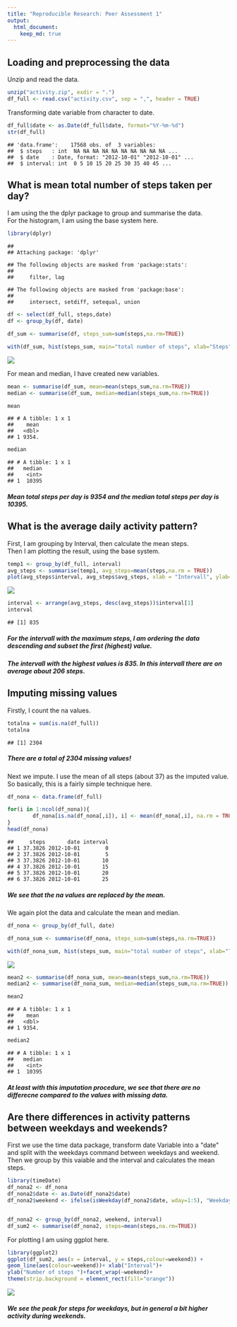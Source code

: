 ```yaml
---
title: "Reproducible Research: Peer Assessment 1"
output: 
  html_document:
    keep_md: true
---
```



## Loading and preprocessing the data

Unzip and read the data.  


```r
unzip("activity.zip", exdir = ".")
df_full <- read.csv("activity.csv", sep = ",", header = TRUE)
```

Transforming date variable from character to date.  

```r
df_full$date <- as.Date(df_full$date, format="%Y-%m-%d")
str(df_full)
```

```
## 'data.frame':	17568 obs. of  3 variables:
##  $ steps   : int  NA NA NA NA NA NA NA NA NA NA ...
##  $ date    : Date, format: "2012-10-01" "2012-10-01" ...
##  $ interval: int  0 5 10 15 20 25 30 35 40 45 ...
```

## What is mean total number of steps taken per day?

I am using the the dplyr package to group and summarise the data.  
For the histogram, I am using the base system here.  


```r
library(dplyr)
```

```
## 
## Attaching package: 'dplyr'
```

```
## The following objects are masked from 'package:stats':
## 
##     filter, lag
```

```
## The following objects are masked from 'package:base':
## 
##     intersect, setdiff, setequal, union
```

```r
df <- select(df_full, steps,date)
df <- group_by(df, date)

df_sum <- summarise(df, steps_sum=sum(steps,na.rm=TRUE))

with(df_sum, hist(steps_sum, main="total number of steps", xlab="Steps", ylab="Days"))
```

![](PA1_template_files/figure-html/unnamed-chunk-3-1.png)<!-- -->

For mean and median, I have created new variables.    


```r
mean <- summarise(df_sum, mean=mean(steps_sum,na.rm=TRUE))
median <- summarise(df_sum, median=median(steps_sum,na.rm=TRUE))

mean
```

```
## # A tibble: 1 x 1
##    mean
##   <dbl>
## 1 9354.
```

```r
median
```

```
## # A tibble: 1 x 1
##   median
##    <int>
## 1  10395
```

##### Mean total steps per day is 9354 and the median total steps per day is 10395.    


## What is the average daily activity pattern?

First, I am grouping by Interval, then calculate the mean steps.  
Then I am plotting the result, using the base system.  


```r
temp1 <- group_by(df_full, interval)
avg_steps <- summarise(temp1, avg_steps=mean(steps,na.rm = TRUE))
plot(avg_steps$interval, avg_steps$avg_steps, xlab = "Intervall", ylab= "Average Steps", type="l")
```

![](PA1_template_files/figure-html/unnamed-chunk-5-1.png)<!-- -->

```r
interval <- arrange(avg_steps, desc(avg_steps))$interval[1] 
interval
```

```
## [1] 835
```

##### For the  intervall with the maximum steps, I am ordering the data descending and subset the first (highest) value.  
##### The intervall with the highest values is 835. In this intervall there are on average about 206 steps.  
        

## Imputing missing values

Firstly, I count the na values.  

```r
totalna = sum(is.na(df_full))
totalna
```

```
## [1] 2304
```
##### There are a total of 2304  missing values!  

Next we impute. I use the mean of all steps (about 37) as the imputed value.  
So basically, this is a fairly simple technique here.  


```r
df_nona <- data.frame(df_full)

for(i in 1:ncol(df_nona)){
        df_nona[is.na(df_nona[,i]), i] <- mean(df_nona[,i], na.rm = TRUE)
}
head(df_nona)
```

```
##     steps       date interval
## 1 37.3826 2012-10-01        0
## 2 37.3826 2012-10-01        5
## 3 37.3826 2012-10-01       10
## 4 37.3826 2012-10-01       15
## 5 37.3826 2012-10-01       20
## 6 37.3826 2012-10-01       25
```

##### We see that the na values are replaced by the mean.  

We again plot the data and calculate the mean and median.  


```r
df_nona <- group_by(df_full, date)

df_nona_sum <- summarise(df_nona, steps_sum=sum(steps,na.rm=TRUE))

with(df_nona_sum, hist(steps_sum, main="total number of steps", xlab="Total steps", ylab="Days"))
```

![](PA1_template_files/figure-html/unnamed-chunk-8-1.png)<!-- -->

```r
mean2 <- summarise(df_nona_sum, mean=mean(steps_sum,na.rm=TRUE))
median2 <- summarise(df_nona_sum, median=median(steps_sum,na.rm=TRUE))

mean2
```

```
## # A tibble: 1 x 1
##    mean
##   <dbl>
## 1 9354.
```

```r
median2
```

```
## # A tibble: 1 x 1
##   median
##    <int>
## 1  10395
```

##### At least with this imputation procedure, we see that there are no differecne compared to the values with missing data.

## Are there differences in activity patterns between weekdays and weekends?  

First we use the time data package, transform date Variable into a "date" and split with the weekdays command between weekdays and weekend. Then we group by this vaiable and the interval and calculates the mean steps.  


```r
library(timeDate)
df_nona2 <- df_nona
df_nona2$date <- as.Date(df_nona2$date)
df_nona2$weekend <- ifelse(isWeekday(df_nona2$date, wday=1:5), "Weekdays", "Weekend")


df_nona2 <- group_by(df_nona2, weekend, interval)
df_sum2 <- summarise(df_nona2, steps=mean(steps,na.rm=TRUE))
```

For plotting I am using ggplot here.   


```r
library(ggplot2)
ggplot(df_sum2, aes(x = interval, y = steps,colour=weekend)) + 
geom_line(aes(colour=weekend))+ xlab("Interval")+ 
ylab("Number of steps ")+facet_wrap(~weekend)+
theme(strip.background = element_rect(fill="orange"))
```

![](PA1_template_files/figure-html/unnamed-chunk-10-1.png)<!-- -->

##### We see the peak for steps for weekdays, but in general a bit higher activity during weekends.  

